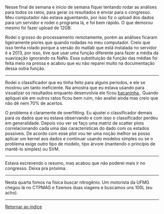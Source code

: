 Nesse final de semana e inicio de semana fiquei tentando rodar as análises para todos os ratos, para gerar os resultados e enviar para o congresso. Meu computador não estava aguentando, por isso fiz o upload dos dados para um servidor e rodei o programa lá, e foi bem rápido. O que demorou mesmo foi fazer upload de 12GB.

Rodei o grosso do processamento remotamente, porém as análises ficaram ligeiramente piores que quando rodadas no meu computador. Creio que isso tenha rolado porque a versão do matlab que está instalada no servidor é a 2013, por isso, tive que usar uma função diferente para fazer a média da suavização ignorando os NaNs. Essa substituição da função das médias foi feita meio na pressa e acabou que eu não reparei muito na documentação dessa outra função.

****

Rodei o classificador que eu tinha feito para alguns períodos, e ele se mostrou um tanto ineficiente. Na amostra que eu estava usando para visualizar os resultados enquanto desenvolvia ele ficou [ bacaninha ](imagens/estagios.png "oi"). Quando apliquei ele em outros ratos ficou bem ruim, não avaliei ainda mas creio que não dê nem 70% de acertos.

O problema é claramente de overfitting. Eu ajustei o classificador demais para os dados que eu estava observando e com isso o classificador perdeu em generalidade. Depois vou ver se faço uma matriz de scatter plots correlacionando cada uma das características do dado com os estados possíveis. De acordo com esse plot vou ter uma noção melhor se posso aplicar um kernel aos dados e continuar usando modelos simples ou se o problema exige outro tipo de modelo, tipo árvore (mantendo o princípio de mantê-lo simples) ou SVM.

****

Estava escrevendo o resumo, mas acabou que não poderei mais ir no congresso. Deixa pra próxima.

****

Nesta quarta fomos na física buscar nitrogênio. Um motorista da UFMG chegou lá no CTPMAG e fizemos duas viagens e buscamos uns 100L (eu acho).

****

[Retornar ao índice ](https://github.com/vittorfp/Open-Lab-Book/blob/master/README.md "Oi")

